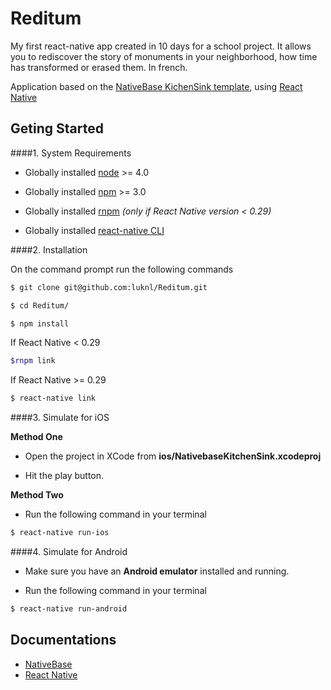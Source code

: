 # Reditum

My first react-native app created in 10 days for a school project. It allows you to rediscover the story of monuments in your neighborhood, how time has transformed or erased them. In french.

Application based on the [NativeBase KichenSink template](https://github.com/GeekyAnts/NativeBase-KitchenSink), using [React Native](https://facebook.github.io/react-native/)


## Geting Started

####1. System Requirements

* Globally installed [node](https://nodejs.org/en/) >= 4.0

* Globally installed [npm](https://www.npmjs.org/) >= 3.0

* Globally installed [rnpm](https://github.com/rnpm/rnpm) *(only if React Native version < 0.29)*

* Globally installed [react-native CLI](https://facebook.github.io/react-native/docs/getting-started.html)



####2. Installation

On the command prompt run the following commands

```sh
$ git clone git@github.com:luknl/Reditum.git

$ cd Reditum/

$ npm install
```

If React Native < 0.29

```sh
$rnpm link
```

If React Native >= 0.29

```sh
$ react-native link
```

####3. Simulate for iOS

**Method One**

*	Open the project in XCode from **ios/NativebaseKitchenSink.xcodeproj**

*	Hit the play button.


**Method Two**

*	Run the following command in your terminal

```sh
$ react-native run-ios
```

####4. Simulate for Android

*	Make sure you have an **Android emulator** installed and running.

*	Run the following command in your terminal

```sh
$ react-native run-android
```

## Documentations

*	[NativeBase](http://nativebase.io/documentation)
* [React Native](https://facebook.github.io/react-native/docs/getting-started.html)

